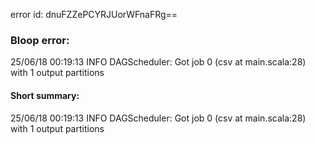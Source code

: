 error id: dnuFZZePCYRJUorWFnaFRg==
### Bloop error:

25/06/18 00:19:13 INFO DAGScheduler: Got job 0 (csv at main.scala:28) with 1 output partitions
#### Short summary: 

25/06/18 00:19:13 INFO DAGScheduler: Got job 0 (csv at main.scala:28) with 1 output partitions